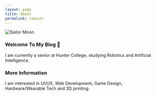 ```yaml
---
layout: page
title: About
permalink: /about/
---
```



![Sailor Moon](https://media3.giphy.com/media/10IIs7CN98Skw0/giphy.gif)

### Welcome To My Blog 💖
I am currently a senior at Hunter College, studying Robotics and Artificial Intelligence.


### More Information

I am interested in UI/UX, Web Development, Game Design, Hardware/Wearable Tech and 3D printing.
